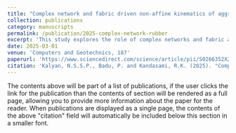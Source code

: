 ```yaml
---
title: "Complex network and fabric driven non-affine kinematics of aggregate-rubber mixtures"
collection: publications
category: manuscripts
permalink: /publication/2025-complex-network-rubber
excerpt: 'This study explores the role of complex networks and fabric anisotropy in controlling non-affine kinematics of aggregate–rubber mixtures.'
date: 2025-03-01
venue: 'Computers and Geotechnics, 187'
paperurl: 'https://www.sciencedirect.com/science/article/pii/S0266352X25003854?dgcid=rss_sd_all'
citation: 'Kalyan, N.S.S.P., Badu, P. and Kandasami, R.K. (2025). "Complex network and fabric driven non-affine kinematics of aggregate-rubber mixtures." <i>Computers and Geotechnics</i>, 187.'
---
```


The contents above will be part of a list of publications, if the user clicks the link for the publication than the contents of section will be rendered as a full page, allowing you to provide more information about the paper for the reader. When publications are displayed as a single page, the contents of the above "citation" field will automatically be included below this section in a smaller font.
